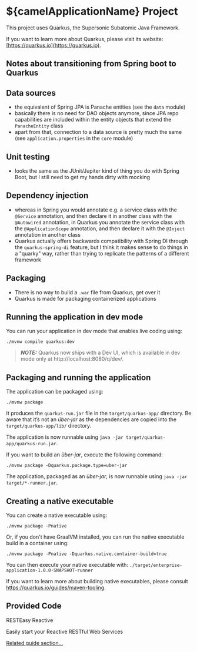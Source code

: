${camelApplicationName} Project
===

This project uses Quarkus, the Supersonic Subatomic Java Framework.

If you want to learn more about Quarkus, please visit its website: [https://quarkus.io](https://quarkus.io).

Notes about transitioning from Spring boot to Quarkus
--

Data sources
---
- the equivalent of Spring JPA is Panache entities (see the `data` module)
- basically there is no need for DAO objects anymore, since JPA repo capabilities are included
within the entity objects that extend the `PanacheEntity` class
- apart from that, connection to a data source is pretty much the same (see `application.properties`
in the `core` module)

Unit testing
---
- looks the same as the JUnit/Jupiter kind of thing you do with Spring Boot, but I still need to
get my hands dirty with mocking

Dependency injection
---
- whereas in Spring you would annotate e.g. a service class with the `@Service` annotation, and then
declare it in another class with the `@Autowired` annotation, in Quarkus you annotate the service class
with the `@ApplicationScope` annotation, and then declare it with the `@Inject` annotation in another class
- Quarkus actually offers backwards compatibility with Spring DI through the `quarkus-spring-di` feature,
but I think it makes sense to do things in a "quarky" way, rather than trying to replicate the patterns
of a different framework

Packaging
---
- There is no way to build a `.war` file from Quarkus, get over it
- Quarkus is made for packaging containerized applications

Running the application in dev mode
--

You can run your application in dev mode that enables live coding using:
```shell script
./mvnw compile quarkus:dev
```

> **_NOTE:_**  Quarkus now ships with a Dev UI, which is available in dev mode only at http://localhost:8080/q/dev/.

Packaging and running the application
--

The application can be packaged using:
```shell script
./mvnw package
```
It produces the `quarkus-run.jar` file in the `target/quarkus-app/` directory.
Be aware that it’s not an _über-jar_ as the dependencies are copied into the `target/quarkus-app/lib/` directory.

The application is now runnable using `java -jar target/quarkus-app/quarkus-run.jar`.

If you want to build an _über-jar_, execute the following command:
```shell script
./mvnw package -Dquarkus.package.type=uber-jar
```

The application, packaged as an _über-jar_, is now runnable using `java -jar target/*-runner.jar`.

Creating a native executable
--

You can create a native executable using: 
```shell script
./mvnw package -Pnative
```

Or, if you don't have GraalVM installed, you can run the native executable build in a container using: 
```shell script
./mvnw package -Pnative -Dquarkus.native.container-build=true
```

You can then execute your native executable with: `./target/enterprise-application-1.0.0-SNAPSHOT-runner`

If you want to learn more about building native executables, please consult https://quarkus.io/guides/maven-tooling.

Provided Code
--

RESTEasy Reactive

Easily start your Reactive RESTful Web Services

[Related guide section...](https://quarkus.io/guides/getting-started-reactive#reactive-jax-rs-resources)
